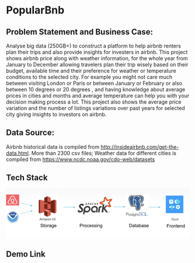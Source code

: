 # PopularBnb
## Problem Statement and Business Case:

Analyse big data (250GB+) to construct a platform to help  airbnb renters plan their trips and also provide insights for investers in airbnb.
This project shows airbnb price along with weather information, for the whole year from January to December allowing travelers plan their trip wisely based on their budget, available time and their preference for weather or temperature conditions to the selected city. For example you might not care much between visiting London or Paris or  between January or February or also between 10 degrees or 20 degrees , and having knowledge about average prices in cities and months and average temperature can help you with your decision making process a lot.
This project also shows the average price variation and the number of listings variations over past years for selected city giving insights to investors on airbnb.

## Data Source:
Airbnb historical data is compiled from http://insideairbnb.com/get-the-data.html. More than 2300 csv files; Weather data for different cities is compiled from https://www.ncdc.noaa.gov/cdo-web/datasets

## Tech Stack
![github-small](https://github.com/coolthars/PopularBnb/blob/master/images/Screen%20Shot%202020-02-10%20at%201.03.08%20PM.png)

## Demo Link

